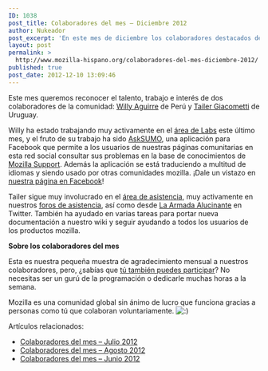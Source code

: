 ```yaml
---
ID: 1038
post_title: Colaboradores del mes – Diciembre 2012
author: Nukeador
post_excerpt: 'En este mes de diciembre los colaboradores destacados del mes han sido Willy Aguirre y Tailer Giacometti, &iexcl;enhorabuena!'
layout: post
permalink: >
  http://www.mozilla-hispano.org/colaboradores-del-mes-diciembre-2012/
published: true
post_date: 2012-12-10 13:09:46
---
```

<p>Este mes queremos reconocer el talento, trabajo e interés de dos colaboradores de la comunidad: <a href="https://www.mozilla-hispano.org/documentacion/Usuario:Willyaguirre">Willy Aguirre</a> de Perú y <a href="https://www.mozilla-hispano.org/documentacion/Usuario:XXNeioXx">Tailer Giacometti</a> de Uruguay.</p>
<p>Willy ha estado trabajando muy activamente en el <a href="https://www.mozilla-hispano.org/documentacion/Labs">área de Labs</a> este último mes, y el fruto de su trabajo ha sido <a href="https://github.com/mozillahispano/asksumo-fb/">AskSUMO</a>, una aplicación para Facebook que permite a los usuarios de nuestras páginas comunitarias en esta red social consultar sus problemas en la base de conocimientos de <a href="http://support.mozilla.com/">Mozilla Support</a>. Además la aplicación se está traduciendo a multitud de idiomas y siendo usado por otras comunidades mozilla. ¡Dale un vistazo en <a href="https://www.facebook.com/mozillahispano/app_437951106265166">nuestra página en Facebook</a>!</p>
<p>Tailer sigue muy involucrado en el <a href="http://www.mozilla-hispano.org/documentacion/Asistencia">área de asistencia</a>, muy activamente en nuestros <a href="http://www.mozilla-hispano.org/foro/">foros de asistencia</a>, así como desde <a href="https://support.mozilla.org/es/army-of-awesome">La Armada Alucinante</a> en Twitter. También ha ayudado en varias tareas para portar nueva documentación a nuestro wiki y seguir ayudando a todos los usuarios de los productos mozilla.</p>
<p><strong>Sobre los colaboradores del mes</strong></p>
<p>Esta es nuestra pequeña muestra de agradecimiento mensual a nuestros colaboradores, pero, ¿sabías que <a href="https://www.mozilla-hispano.org/documentacion/Colabora">tú también puedes participar</a>? No necesitas ser un gurú de la programación o dedicarle muchas horas a la semana.</p>
<p>Mozilla es una comunidad global sin ánimo de lucro que funciona gracias a personas como tú que colaboran voluntariamente. <img src='http://www.mozilla-hispano.org/wp-includes/images/smilies/icon_smile.gif' alt=':)' class='wp-smiley' /> </p>
<div class='yarpp-related-rss'>
<p>Artículos relacionados:<ul>
<li><a href='http://www.mozilla-hispano.org/colaboradores-del-mes-julio-2012/' rel='bookmark' title='Colaboradores del mes &#8211; Julio 2012'>Colaboradores del mes &#8211; Julio 2012</a></li>
<li><a href='http://www.mozilla-hispano.org/colaboradores-del-mes-de-agosto-2012/' rel='bookmark' title='Colaboradores del mes &#8211; Agosto 2012'>Colaboradores del mes &#8211; Agosto 2012</a></li>
<li><a href='http://www.mozilla-hispano.org/colaboradores-del-mes-junio-2012/' rel='bookmark' title='Colaboradores del mes &#8211; Junio 2012'>Colaboradores del mes &#8211; Junio 2012</a></li>
</ul></p>
</div>